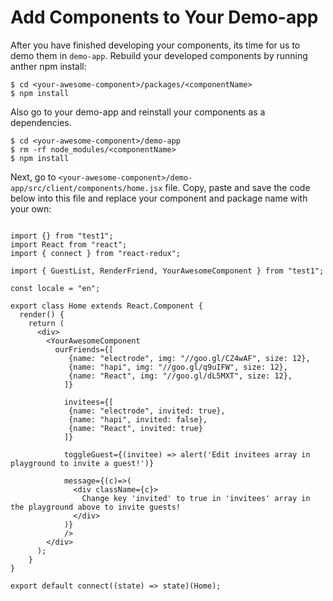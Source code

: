 # Add Components to Your Demo-app

After you have finished developing your components, its time for us to demo them in `demo-app`. Rebuild your developed components by running anther npm install:

```
$ cd <your-awesome-component>/packages/<componentName>
$ npm install
```

Also go to your demo-app and reinstall your components as a dependencies.

```
$ cd <your-awesome-component>/demo-app
$ rm -rf node_modules/<componentName>
$ npm install
```

Next, go to `<your-awesome-component>/demo-app/src/client/components/home.jsx` file. Copy, paste and save the code below into this file and replace your component and package name with your own:

```

import {} from "test1";
import React from "react";
import { connect } from "react-redux";

import { GuestList, RenderFriend, YourAwesomeComponent } from "test1";

const locale = "en";

export class Home extends React.Component {
  render() {
    return (
      <div>
        <YourAwesomeComponent
          ourFriends={[
             {name: "electrode", img: "//goo.gl/CZ4wAF", size: 12},
             {name: "hapi", img: "//goo.gl/q9uIFW", size: 12},
             {name: "React", img: "//goo.gl/dL5MXT", size: 12},
            ]}

            invitees={[
             {name: "electrode", invited: true},
             {name: "hapi", invited: false},
             {name: "React", invited: true}
            ]}

            toggleGuest={(invitee) => alert('Edit invitees array in playground to invite a guest!')}

            message={(c)=>(
              <div className={c}>
                Change key 'invited' to true in 'invitees' array in the playground above to invite guests!
              </div>
            )}
            />
        </div>
      );
    }
}

export default connect((state) => state)(Home);

```

